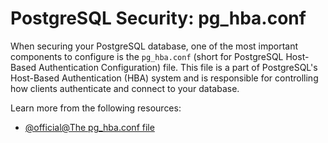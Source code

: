 # PostgreSQL Security: pg_hba.conf

When securing your PostgreSQL database, one of the most important components to configure is the `pg_hba.conf` (short for PostgreSQL Host-Based Authentication Configuration) file. This file is a part of PostgreSQL's Host-Based Authentication (HBA) system and is responsible for controlling how clients authenticate and connect to your database. 

Learn more from the following resources:

- [@official@The pg_hba.conf file](https://www.postgresql.org/docs/current/auth-pg-hba-conf.html)